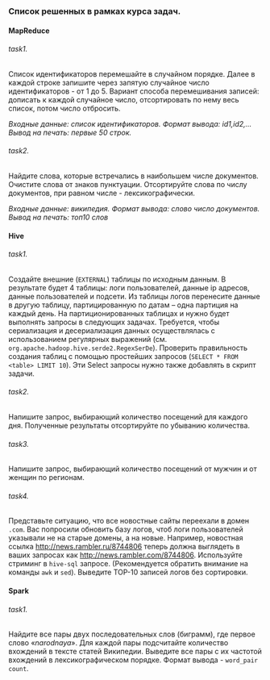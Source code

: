 ### Список решенных в рамках курса задач.

#### MapReduce

###### task1.

Список идентификаторов перемешайте в случайном порядке. Далее в каждой строке запишите через запятую случайное число идентификаторов - от 1 до 5.
Вариант способа перемешивания записей: дописать к каждой случайное число, отсортировать по нему весь список, потом число отбросить.

*Входные данные: список идентификаторов.*
*Формат вывода: id1,id2,...*
*Вывод на печать: первые 50 строк.*

###### task2.

Найдите слова, которые встречались в наибольшем числе документов.
Очистите слова от знаков пунктуации. Отсортируйте слова по числу документов, при равном числе - лексикографически.

*Входные данные: википедия.*
*Формат вывода: слово  число документов.*
*Вывод на печать: топ10 слов*

#### Hive

###### task1.

Создайте внешние (`EXTERNAL`) таблицы по исходным данным. В результате будет 4 таблицы: логи пользователей, данные ip адресов, данные пользователей и подсети. Из таблицы логов перенесите данные в другую таблицу, партицированную по датам – одна партиция на каждый день. На партиционированных таблицах и нужно будет выполнять запросы в следующих задачах.
Требуется, чтобы сериализация и десериализация данных осуществлялась с использованием регулярных выражений (см. `org.apache.hadoop.hive.serde2.RegexSerDe`).
Проверить правильность создания таблиц с помощью простейших запросов (`SELECT * FROM <table> LIMIT 10`). Эти Select запросы нужно также добавлять в скрипт задачи.

###### task2.

Напишите запрос, выбирающий количество посещений для каждого дня. Полученные результаты отсортируйте по убыванию количества.

###### task3.

Напишите запрос, выбирающий количество посещений от мужчин и от женщин по регионам.

###### task4.

Представьте ситуацию, что все новостные сайты переехали в домен `.com`. Вас попросили обновить базу логов, чтоб логи пользователей указывали не на старые домены, а на новые. Например, новостная ссылка http://news.rambler.ru/8744806 теперь должна выглядеть в ваших запросах как http://news.rambler.com/8744806. Используйте стриминг в `hive-sql` запросе. (Рекомендуется обратить внимание на команды `awk` и `sed`). Выведите TOP-10 записей логов без сортировки.

#### Spark

###### task1.

Найдите все пары двух последовательных слов (биграмм), где первое слово «*narodnaya*». Для каждой пары подсчитайте количество вхождений в тексте статей Википедии. Выведите все пары с их частотой вхождений в лексикографическом порядке. Формат вывода - `word_pair  count`.